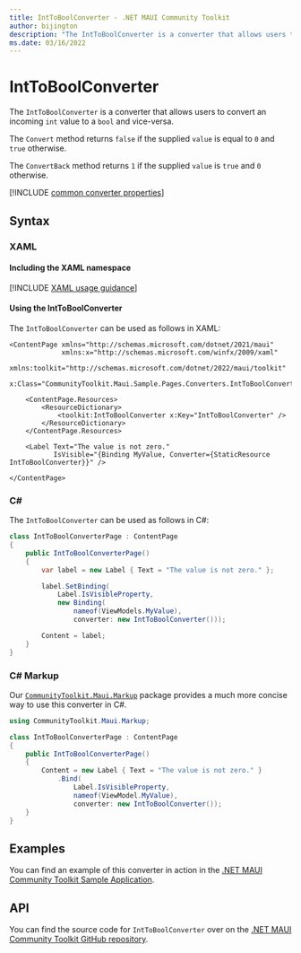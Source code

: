 ```yaml
---
title: IntToBoolConverter - .NET MAUI Community Toolkit
author: bijington
description: "The IntToBoolConverter is a converter that allows users to convert an incoming int value to a bool and vice-versa."
ms.date: 03/16/2022
---
```


# IntToBoolConverter

The `IntToBoolConverter` is a converter that allows users to convert an incoming `int` value to a `bool` and vice-versa.

The `Convert` method returns `false` if the supplied `value` is equal to `0` and `true` otherwise.

The `ConvertBack` method returns `1` if the supplied `value` is `true` and `0` otherwise.

[!INCLUDE [common converter properties](../includes/communitytoolkit-converter.md)]

## Syntax

### XAML

#### Including the XAML namespace

[!INCLUDE [XAML usage guidance](../includes/xaml-usage.md)]

#### Using the IntToBoolConverter

The `IntToBoolConverter` can be used as follows in XAML:

```xaml
<ContentPage xmlns="http://schemas.microsoft.com/dotnet/2021/maui"
             xmlns:x="http://schemas.microsoft.com/winfx/2009/xaml"
             xmlns:toolkit="http://schemas.microsoft.com/dotnet/2022/maui/toolkit"
             x:Class="CommunityToolkit.Maui.Sample.Pages.Converters.IntToBoolConverterPage">

    <ContentPage.Resources>
        <ResourceDictionary>
            <toolkit:IntToBoolConverter x:Key="IntToBoolConverter" />
        </ResourceDictionary>
    </ContentPage.Resources>

    <Label Text="The value is not zero."
           IsVisible="{Binding MyValue, Converter={StaticResource IntToBoolConverter}}" />

</ContentPage>
```

### C#

The `IntToBoolConverter` can be used as follows in C#:

```csharp
class IntToBoolConverterPage : ContentPage
{
    public IntToBoolConverterPage()
    {
        var label = new Label { Text = "The value is not zero." };

		label.SetBinding(
			Label.IsVisibleProperty,
			new Binding(
				nameof(ViewModels.MyValue),
				converter: new IntToBoolConverter()));

		Content = label;
    }
}
```

### C# Markup

Our [`CommunityToolkit.Maui.Markup`](../markup/markup.md) package provides a much more concise way to use this converter in C#.

```csharp
using CommunityToolkit.Maui.Markup;

class IntToBoolConverterPage : ContentPage
{
    public IntToBoolConverterPage()
    {
        Content = new Label { Text = "The value is not zero." }
            .Bind(
                Label.IsVisibleProperty,
                nameof(ViewModel.MyValue),
                converter: new IntToBoolConverter());
    }
}
```

## Examples

You can find an example of this converter in action in the [.NET MAUI Community Toolkit Sample Application](https://github.com/CommunityToolkit/Maui/blob/main/samples/CommunityToolkit.Maui.Sample/Pages/Converters/IntToBoolConverterPage.xaml).

## API

You can find the source code for `IntToBoolConverter` over on the [.NET MAUI Community Toolkit GitHub repository](https://github.com/CommunityToolkit/Maui/blob/main/src/CommunityToolkit.Maui/Converters/IntToBoolConverter.shared.cs).
